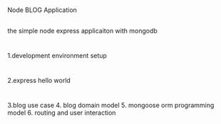 #
Node BLOG Application
##
the simple node express applicaiton with mongodb
#
1.development environment setup
#
2.express hello world
#
3.blog use case
4. blog domain model
5. mongoose orm programming model
6. routing and user interaction


